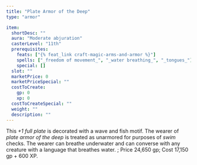 ```yaml
---
title: "Plate Armor of the Deep"
type: "armor"

item:
  shortDesc: ""
  aura: "Moderate abjuration"
  casterLevel: "11th"
  prerequisites:
    feats: ["{% feat_link craft-magic-arms-and-armor %}"]
    spells: ["_freedom of movement_", "_water breathing_", "_tongues_"]
    special: []
  slot: ""
  marketPrice: 0
  marketPriceSpecial: ""
  costToCreate:
    gp: 0
    xp: 0
  costToCreateSpecial: ""
  weight: ""
  description: ""
---
```

This _+1 full plate_ is decorated with a wave and fish motif. The wearer of _plate armor of the deep_ is treated as unarmored for purposes of _swim_ checks. The wearer can breathe underwater and can converse with any creature with a language that breathes water.
; Price 24,650 gp; Cost 17,150 gp + 600 XP.

